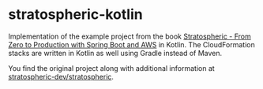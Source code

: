 # stratospheric-kotlin

Implementation of the example project from the book
[Stratospheric - From Zero to Production with Spring Boot and AWS](https://leanpub.com/stratospheric)
in Kotlin. The CloudFormation stacks are written in Kotlin as well using Gradle instead of Maven.

You find the original project along with additional information at
[stratospheric-dev/stratospheric](https://github.com/stratospheric-dev/stratospheric/).
